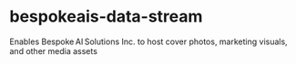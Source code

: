 # bespokeais-data-stream
Enables Bespoke AI Solutions Inc. to host cover photos, marketing visuals, and other media assets
